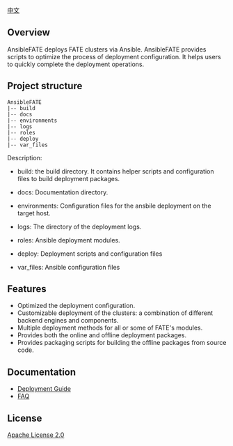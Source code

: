 [中文](./README_zh.md)

## Overview

AnsibleFATE deploys FATE clusters via Ansible. AnsibleFATE provides scripts to optimize the process of deployment configuration. It helps users to quickly complete the deployment operations.

## Project structure

````
AnsibleFATE
|-- build
|-- docs
|-- environments
|-- logs
|-- roles
|-- deploy
|-- var_files
````

Description:

   - build: the build directory. It contains helper scripts and configuration files to build deployment packages.

   - docs: Documentation directory.

   - environments: Configuration files for the ansbile deployment on the target host.

   - logs: The directory of the deployment logs.

   - roles: Ansible deployment modules.

   - deploy: Deployment scripts and configuration files

   - var_files: Ansible configuration files



## Features

- Optimized the deployment configuration.
- Customizable deployment of the clusters: a combination of different backend engines and components.
- Multiple deployment methods for all or some of FATE's modules.
- Provides both the online and offline deployment packages.
- Provides packaging scripts for building the offline packages from source code.


## Documentation

- [Deployment Guide](docs/ansible_deploy_FATE_manual.md)
- [FAQ](docs/ansible_deploy_fate_FAQ.md)

## License
[Apache License 2.0](LICENSE)

